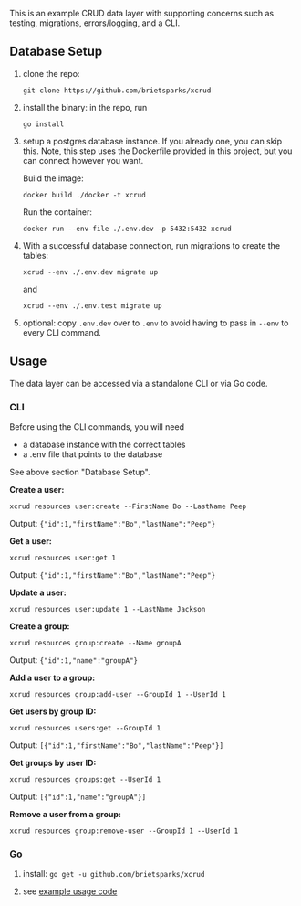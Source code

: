 This is an example CRUD data layer with supporting concerns
such as testing, migrations, errors/logging, and a CLI.  

## Database Setup
1. clone the repo:
 
    ```git clone https://github.com/brietsparks/xcrud```

2. install the binary: in the repo, run 

    ```go install```

3. setup a postgres database instance. If you already one, you can skip this. Note, this step uses the Dockerfile provided in this project, but you can connect however you want.
   
    Build the image:
    ```
    docker build ./docker -t xcrud
    ```
    
    Run the container:
    ```
    docker run --env-file ./.env.dev -p 5432:5432 xcrud
    ```
4. With a successful database connection, run migrations to create the tables:
    ```
    xcrud --env ./.env.dev migrate up   
    ```
    and
    ```
    xcrud --env ./.env.test migrate up   
    ``` 
    
5. optional: copy `.env.dev` over to `.env` to avoid having to pass in `--env` to every CLI command. 

## Usage
The data layer can be accessed via a standalone CLI or via Go code.

### CLI
Before using the CLI commands, you will need 
- a database instance with the correct tables
- a .env file that points to the database
  
See above section "Database Setup".

**Create a user:**

```
xcrud resources user:create --FirstName Bo --LastName Peep
```

Output: `{"id":1,"firstName":"Bo","lastName":"Peep"}`

**Get a user:**

```
xcrud resources user:get 1
```

Output: `{"id":1,"firstName":"Bo","lastName":"Peep"}`

**Update a user:**

```
xcrud resources user:update 1 --LastName Jackson
```

**Create a group:**

```
xcrud resources group:create --Name groupA
```

Output: `{"id":1,"name":"groupA"}`

**Add a user to a group:**

```
xcrud resources group:add-user --GroupId 1 --UserId 1
```

**Get users by group ID:**

```
xcrud resources users:get --GroupId 1
```

Output: `[{"id":1,"firstName":"Bo","lastName":"Peep"}]`

**Get groups by user ID:**
   
```
xcrud resources groups:get --UserId 1
```

Output: `[{"id":1,"name":"groupA"}]`

**Remove a user from a group:**

```
xcrud resources group:remove-user --GroupId 1 --UserId 1
```
    
### Go

1. install: ```go get -u github.com/brietsparks/xcrud```

2. see [example usage code](https://github.com/brietsparks/xcrud/blob/master/example/example.go)
